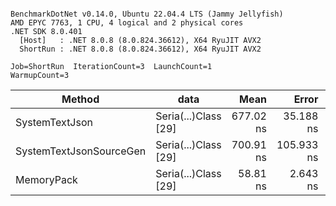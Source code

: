 ```

BenchmarkDotNet v0.14.0, Ubuntu 22.04.4 LTS (Jammy Jellyfish)
AMD EPYC 7763, 1 CPU, 4 logical and 2 physical cores
.NET SDK 8.0.401
  [Host]   : .NET 8.0.8 (8.0.824.36612), X64 RyuJIT AVX2
  ShortRun : .NET 8.0.8 (8.0.824.36612), X64 RyuJIT AVX2

Job=ShortRun  IterationCount=3  LaunchCount=1  
WarmupCount=3  

```
| Method                  | data                 | Mean      | Error      | StdDev   | Min       | Max       | Gen0   | Allocated |
|------------------------ |--------------------- |----------:|-----------:|---------:|----------:|----------:|-------:|----------:|
| SystemTextJson          | Seria(...)Class [29] | 677.02 ns |  35.188 ns | 1.929 ns | 675.86 ns | 679.25 ns | 0.0038 |     392 B |
| SystemTextJsonSourceGen | Seria(...)Class [29] | 700.91 ns | 105.933 ns | 5.807 ns | 696.79 ns | 707.55 ns | 0.0048 |     464 B |
| MemoryPack              | Seria(...)Class [29] |  58.81 ns |   2.643 ns | 0.145 ns |  58.69 ns |  58.97 ns | 0.0014 |     120 B |
